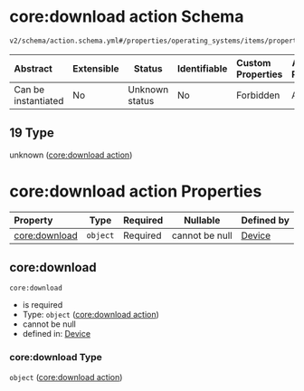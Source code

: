# core:download action Schema

```txt
v2/schema/action.schema.yml#/properties/operating_systems/items/properties/steps/items/properties/actions/items/oneOf/19
```




| Abstract            | Extensible | Status         | Identifiable | Custom Properties | Additional Properties | Access Restrictions | Defined In                                                           |
| :------------------ | ---------- | -------------- | ------------ | :---------------- | --------------------- | ------------------- | -------------------------------------------------------------------- |
| Can be instantiated | No         | Unknown status | No           | Forbidden         | Allowed               | none                | [device.schema.json\*](../device.schema.json "open original schema") |

## 19 Type

unknown ([core:download action](device-properties-operating-systems-operating-system-properties-steps-step-properties-group-step-action-oneof-coredownload-action.md))

# core:download action Properties

| Property                       | Type     | Required | Nullable       | Defined by                                                                                                                                                                                                                                                                                                                        |
| :----------------------------- | -------- | -------- | -------------- | :-------------------------------------------------------------------------------------------------------------------------------------------------------------------------------------------------------------------------------------------------------------------------------------------------------------------------------- |
| [core:download](#coredownload) | `object` | Required | cannot be null | [Device](device-properties-operating-systems-operating-system-properties-steps-step-properties-group-step-action-oneof-coredownload-action-properties-coredownload-action.md "v2/schema/action.schema.yml#/properties/operating_systems/items/properties/steps/items/properties/actions/items/oneOf/19/properties/core:download") |

## core:download




`core:download`

-   is required
-   Type: `object` ([core:download action](device-properties-operating-systems-operating-system-properties-steps-step-properties-group-step-action-oneof-coredownload-action-properties-coredownload-action.md))
-   cannot be null
-   defined in: [Device](device-properties-operating-systems-operating-system-properties-steps-step-properties-group-step-action-oneof-coredownload-action-properties-coredownload-action.md "v2/schema/action.schema.yml#/properties/operating_systems/items/properties/steps/items/properties/actions/items/oneOf/19/properties/core:download")

### core:download Type

`object` ([core:download action](device-properties-operating-systems-operating-system-properties-steps-step-properties-group-step-action-oneof-coredownload-action-properties-coredownload-action.md))
